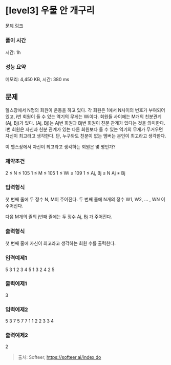 # [level3] 우물 안 개구리

[문제 링크](https://softeer.ai/practice/result.do?eventIdx=1&psProblemId=1309&submissionSn=SW_PRBL_SBMS_224330)

### 풀이 시간

시간: 1h

### 성능 요약

메모리: 4,450 KB, 시간: 380 ms

## 문제

헬스장에서 N명의 회원이 운동을 하고 있다. 각 회원은 1에서 N사이의 번호가 부여되어 있고, i번 회원이 들 수 있는 역기의 무게는 Wi이다. 회원들 사이에는 M개의 친분관계 (Aj, Bj)가 있다. (Aj, Bj)는 Aj번 회원과 Bj번 회원이 친분 관계가 있다는 것을 의미한다. i번 회원은 자신과 친분 관계가 있는 다른 회원보다 들 수 있는 역기의 무게가 무거우면 자신이 최고라고 생각한다. 단, 누구와도 친분이 없는 멤버는 본인이 최고라고 생각한다.

이 헬스장에서 자신이 최고라고 생각하는 회원은 몇 명인가?

### 제약조건
2 ≤ N ≤ 105
1 ≤ M ≤ 105
1 ≤ Wi ≤ 109
1 ≤ Aj, Bj ≤ N
Aj ≠ Bj

### 입력형식
첫 번째 줄에 두 정수 N, M이 주어진다.
두 번째 줄에 N개의 정수 W1, W2, ... , WN 이 주어진다.

다음 M개의 줄의 j번째 줄에는 두 정수 Aj, Bj 가 주어진다.

### 출력형식
첫 번째 줄에 자신이 최고라고 생각하는 회원 수를 출력한다.

### 입력예제1
5 3
1 2 3 4 5
1 3
2 4
2 5

### 출력예제1
3

### 입력예제2
5 3
7 5 7 7 1
1 2
2 3
3 4

### 출력예제2
2

> 출처: Softeer, https://softeer.ai/index.do

